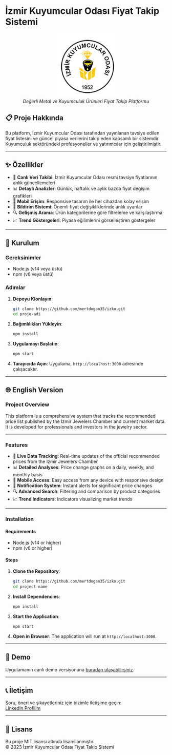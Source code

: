 # İzmir Kuyumcular Odası Fiyat Takip Sistemi

<div align="center">
  <img src="assets/logo.png" alt="İzmir Kuyumcular Odası Logo" width="200"/>
  <br/>
  <em>Değerli Metal ve Kuyumculuk Ürünleri Fiyat Takip Platformu</em>
</div>

## 📋 Proje Hakkında

Bu platform, İzmir Kuyumcular Odası tarafından yayınlanan tavsiye edilen fiyat listesini ve güncel piyasa verilerini takip eden kapsamlı bir sistemdir. Kuyumculuk sektöründeki profesyoneller ve yatırımcılar için geliştirilmiştir.

---

## ✨ Özellikler

- 🔄 **Canlı Veri Takibi**: İzmir Kuyumcular Odası resmi tavsiye fiyatlarının anlık güncellemeleri
- 📊 **Detaylı Analizler**: Günlük, haftalık ve aylık bazda fiyat değişim grafikleri
- 📱 **Mobil Erişim**: Responsive tasarım ile her cihazdan kolay erişim
- 🔔 **Bildirim Sistemi**: Önemli fiyat değişikliklerinde anlık uyarılar
- 🔍 **Gelişmiş Arama**: Ürün kategorilerine göre filtreleme ve karşılaştırma
- 📈 **Trend Göstergeleri**: Piyasa eğilimlerini görselleştiren göstergeler

---

## 🚀 Kurulum

### Gereksinimler

- Node.js (v14 veya üstü)
- npm (v6 veya üstü)

### Adımlar

1. **Depoyu Klonlayın**:
   ```bash
   git clone https://github.com/mertdogan35/izko.git
   cd proje-adi
   ```

2. **Bağımlılıkları Yükleyin**:
   ```bash
   npm install
   ```

3. **Uygulamayı Başlatın**:
   ```bash
   npm start
   ```

4. **Tarayıcıda Açın**:
   Uygulama, `http://localhost:3000` adresinde çalışacaktır.

---

## 🌐 English Version

### Project Overview

This platform is a comprehensive system that tracks the recommended price list published by the Izmir Jewelers Chamber and current market data. It is developed for professionals and investors in the jewelry sector.

---

### Features

- 🔄 **Live Data Tracking**: Real-time updates of the official recommended prices from the Izmir Jewelers Chamber
- 📊 **Detailed Analyses**: Price change graphs on a daily, weekly, and monthly basis
- 📱 **Mobile Access**: Easy access from any device with responsive design
- 🔔 **Notification System**: Instant alerts for significant price changes
- 🔍 **Advanced Search**: Filtering and comparison by product categories
- 📈 **Trend Indicators**: Indicators visualizing market trends

---

### Installation

#### Requirements

- Node.js (v14 or higher)
- npm (v6 or higher)

#### Steps

1. **Clone the Repository**:
   ```bash
   git clone https://github.com/mertdogan35/izko.git
   cd project-name
   ```

2. **Install Dependencies**:
   ```bash
   npm install
   ```

3. **Start the Application**:
   ```bash
   npm start
   ```

4. **Open in Browser**:
   The application will run at `http://localhost:3000`.

---

## 🌟 Demo

Uygulamanın canlı demo versiyonuna [buradan ulaşabilirsiniz](https://izko.kodevi.com.tr).

---

## 📞 İletişim

Soru, öneri ve şikayetleriniz için bizimle iletişime geçin:  
[LinkedIn Profilim](https://www.linkedin.com/in/mert-do%C4%9Fan/)

---

## 📜 Lisans

Bu proje MIT lisansı altında lisanslanmıştır.  
© 2023 İzmir Kuyumcular Odası Fiyat Takip Sistemi
